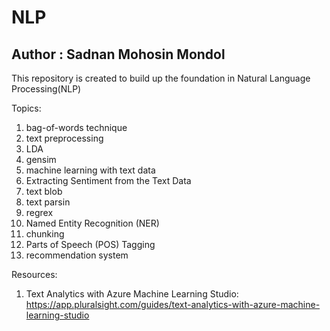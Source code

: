 # NLP
## Author : Sadnan Mohosin Mondol
This repository is created to build up the foundation in Natural Language Processing(NLP)

Topics: 
1. bag-of-words technique
2. text preprocessing
3. LDA
4. gensim
5. machine learning with text data
6. Extracting Sentiment from the Text Data
7. text blob
8. text parsin
9. regrex
10. Named Entity Recognition (NER)
11. chunking
12. Parts of Speech (POS) Tagging
13. recommendation system
   

Resources:
1. Text Analytics with Azure Machine Learning Studio: https://app.pluralsight.com/guides/text-analytics-with-azure-machine-learning-studio



